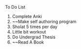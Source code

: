 To Do List
1. Complete Anki
2. ~~Make self authoring program
3. Sholat 5 times per day
4. Little bit workout
5. Do Undergrad Thesis
6. ~~Read A Book